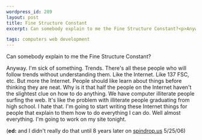 ```yaml
--- 
wordpress_id: 289
layout: post
title: Fine Structure Constant
excerpt: Can somebody explain to me the Fine Structure Constant?<p>Anyway.  I'm sick of something.  Trends.  There's all these people who will follow trends without understanding them.  Like the Internet.  Like 137 FSC, etc.  But more the Internet.  People should like learn about things before thinking they are neat.  Why is it that half the people on the Internet haven't the slightest clue on how to do anything.  We have computer illiterate people surfing the web.  It's like the problem with illiterate people graduating from high school.  I hate that.  I'm going to start writing these Internet things for people that explain to them how to do everything I can do.  Well almost everything.  I'm going to work on my site tonight.

tags: computers web development
---
```


Can somebody explain to me the Fine Structure Constant?<p>Anyway.  I'm sick of something.  Trends.  There's all these people who will follow trends without understanding them.  Like the Internet.  Like 137 FSC, etc.  But more the Internet.  People should like learn about things before thinking they are neat.  Why is it that half the people on the Internet haven't the slightest clue on how to do anything.  We have computer illiterate people surfing the web.  It's like the problem with illiterate people graduating from high school.  I hate that.  I'm going to start writing these Internet things for people that explain to them how to do everything I can do.  Well almost everything.  I'm going to work on my site tonight.

(**ed:** and I didn't really do that until 8 years later on [spindrop.us](http://spindrop.us/) 5/25/06)
